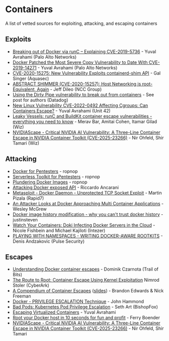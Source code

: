 # Containers

A list of vetted sources for exploiting, attacking, and escaping containers

## Exploits

* [Breaking out of Docker via runC – Explaining CVE-2019-5736](https://unit42.paloaltonetworks.com/breaking-docker-via-runc-explaining-cve-2019-5736/) - Yuval Avrahami (Palo Alto Networks)
* [Docker Patched the Most Severe Copy Vulnerability to Date With CVE-2019-14271](https://unit42.paloaltonetworks.com/docker-patched-the-most-severe-copy-vulnerability-to-date-with-cve-2019-14271/) - Yuval Avrahami (Palo Alto Networks)
* [CVE-2020-15275: New Vulnerability Exploits containerd-shim API](https://blog.aquasec.com/cve-2020-15257-containerd-shim-api-vulnerability) - Gal Singer (Aquasec)
* [ABSTRACT SHIMMER (CVE-2020-15257): Host Networking is root-Equivalent, Again](https://www.nccgroup.com/us/research-blog/abstract-shimmer-cve-2020-15257-host-networking-is-root-equivalent-again/) - Jeff Dileo (NCC Group)
* [Using the Dirty Pipe vulnerability to break out from containers](https://www.datadoghq.com/blog/engineering/dirty-pipe-container-escape-poc/) - See post for authors (Datadog)
* [New Linux Vulnerability CVE-2022-0492 Affecting Cgroups: Can Containers Escape?](https://unit42.paloaltonetworks.com/cve-2022-0492-cgroups/) - Yuval Avrahami (Unit 42)
* [Leaky Vessels: runC and BuildKit container escape vulnerabilities - everything you need to know](https://www.wiz.io/blog/leaky-vessels-container-escape-vulnerabilities) - Merav Bar, Amitai Cohen, Itamar Gilad (Wiz)
* [NVIDIAScape - Critical NVIDIA AI Vulnerability: A Three-Line Container Escape in NVIDIA Container Toolkit (CVE-2025-23266)](https://www.wiz.io/blog/nvidia-ai-vulnerability-cve-2025-23266-nvidiascape) - Nir Ohfeld, Shir Tamari (Wiz)

## Attacking

* [Docker for Pentesters](https://blog.ropnop.com/docker-for-pentesters/) - ropnop
* [Serverless Toolkit for Pentesters](https://blog.ropnop.com/serverless-toolkit-for-pentesters/) - ropnop
* [Plundering Docker Images](https://blog.ropnop.com/plundering-docker-images/) - ropnop
* [Attacking Docker exposed API](https://medium.com/@riccardo.ancarani94/attacking-docker-exposed-api-3e01ffc3c124) - Riccardo Ancarani
* [Metasploit - Docker Daemon - Unprotected TCP Socket Exploit](https://www.rapid7.com/db/modules/exploit/linux/http/docker_daemon_tcp/) - Martin Pizala (Rapid7)
* [An Attacker Looks at Docker Approaching Multi Container Applications](https://youtu.be/-Ug2vmRiI8g) - Wesley McGrew
* [Docker image history modification - why you can't trust docker history](https://www.justinsteven.com/posts/2021/02/14/docker-image-history-modification/) - justinsteven
* [Watch Your Containers: Doki Infecting Docker Servers in the Cloud](https://www.intezer.com/blog/cloud-security/watch-your-containers-doki-infecting-docker-servers-in-the-cloud/) - Nicole Fishbein and Michael Kajiloti (Intezer)
* [PLAYING WITH NAMESPACES - WRITING DOCKER-AWARE ROOTKITS](https://pulsesecurity.co.nz/articles/docker-rootkits) - Denis Andzakovic (Pulse Security)

## Escapes

* [Understanding Docker container escapes](https://blog.trailofbits.com/2019/07/19/understanding-docker-container-escapes/) - Dominik Czarnota (Trail of Bits)
* [The Route to Root: Container Escape Using Kernel Exploitation](https://www.cyberark.com/resources/threat-research-blog/the-route-to-root-container-escape-using-kernel-exploitation) Nimrod Stoler (CyberArk)
* [A Compendium of Container Escapes](https://youtu.be/BQlqita2D2s) ([slides](https://i.blackhat.com/USA-19/Thursday/us-19-Edwards-Compendium-Of-Container-Escapes-up.pdf)) - Brandon Edwards & Nick Freeman
* [Docker - PRIVILEGE ESCALATION Technique](https://youtu.be/MnUtHSpcdLQ) - John Hammond
* [Bad Pods: Kubernetes Pod Privilege Escalation](https://bishopfox.com/blog/kubernetes-pod-privilege-escalation) - Seth Art (BishopFox)
* [Escaping Virtualized Containers](https://youtu.be/jFlqVe11eeM) - Yuval Avrahami
* [Root your Docker host in 10 seconds for fun and profit](https://www.electricmonk.nl/log/2017/09/30/root-your-docker-host-in-10-seconds-for-fun-and-profit/) - Ferry Boender
* [NVIDIAScape - Critical NVIDIA AI Vulnerability: A Three-Line Container Escape in NVIDIA Container Toolkit (CVE-2025-23266)](https://www.wiz.io/blog/nvidia-ai-vulnerability-cve-2025-23266-nvidiascape) - Nir Ohfeld, Shir Tamari
